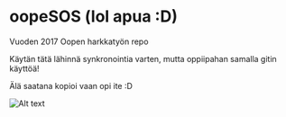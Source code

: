 # oopeSOS (lol apua :D)
Vuoden 2017 Oopen harkkatyön repo

Käytän tätä lähinnä synkronointia varten, mutta oppiipahan samalla gitin käyttöä!

Älä saatana kopioi vaan opi ite :D

![Alt text](http://s2.quickmeme.com/img/c9/c994561a97196e69fbd2c11d1cf53f375fb098aaea8abf0b9701b8a5c6bb8a83.jpg "me_irl")
